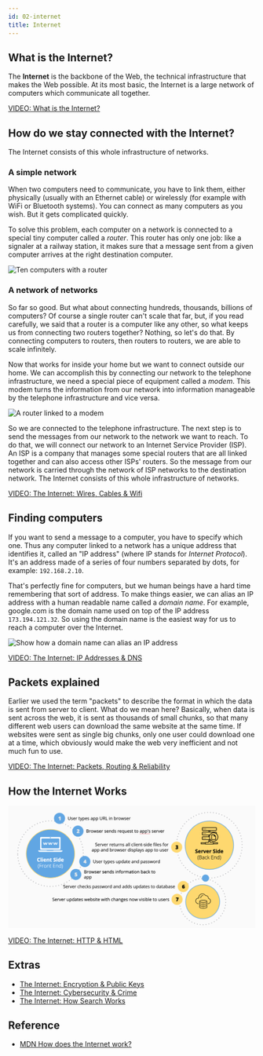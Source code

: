 ```yaml
---
id: 02-internet
title: Internet
---
```


## What is the Internet?

The **Internet** is the backbone of the Web, the technical infrastructure that makes the Web possible. At its most basic, the Internet is a large network of computers which communicate all together.


[VIDEO: What is the Internet?](https://www.youtube.com/watch?v=Dxcc6ycZ73M)

## How do we stay connected with the Internet?

The Internet consists of this whole infrastructure of networks. 

### A simple network

When two computers need to communicate, you have to link them, either physically (usually with an Ethernet cable) or wirelessly (for example with WiFi or Bluetooth systems). You can connect as many computers as you wish. But it gets complicated quickly.

To solve this problem, each computer on a network is connected to a special tiny computer called a *router*. This router has only one job: like a signaler at a railway station, it makes sure that a message sent from a given computer arrives at the right destination computer.

![Ten computers with a router](https://mdn.mozillademos.org/files/8445/internet-schema-3.png)


### A network of networks

So far so good. But what about connecting hundreds, thousands, billions of computers? Of course a single router can't scale that far, but, if you read carefully, we said that a router is a computer like any other, so what keeps us from connecting two routers together? Nothing, so let's do that. By connecting computers to routers, then routers to routers, we are able to scale infinitely.

Now that works for inside your home but we want to connect outside our home. We can accomplish this by connecting our network to the telephone infrastructure, we need a special piece of equipment called a *modem*. This modem turns the information from our network into information manageable by the telephone infrastructure and vice versa.

![A router linked to a modem](https://mdn.mozillademos.org/files/8451/internet-schema-6.png)

So we are connected to the telephone infrastructure. The next step is to send the messages from our network to the network we want to reach. To do that, we will connect our network to an Internet Service Provider (ISP). An ISP is a company that manages some special routers that are all linked together and can also access other ISPs' routers. So the message from our network is carried through the network of ISP networks to the destination network. The Internet consists of this whole infrastructure of networks.

[VIDEO: The Internet: Wires, Cables & Wifi](https://www.youtube.com/watch?v=ZhEf7e4kopM)

## Finding computers

If you want to send a message to a computer, you have to specify which one. Thus any computer linked to a network has a unique address that identifies it, called an "IP address" (where IP stands for *Internet Protocol*). It's an address made of a series of four numbers separated by dots, for example: `192.168.2.10`.

That's perfectly fine for computers, but we human beings have a hard time remembering that sort of address. To make things easier, we can alias an IP address with a human readable name called a *domain name*. For example, google.com is the domain name used on top of the IP address `173.194.121.32`. So using the domain name is the easiest way for us to reach a computer over the Internet.

![Show how a domain name can alias an IP address](https://mdn.mozillademos.org/files/8405/dns-ip.png)

[VIDEO: The Internet: IP Addresses & DNS](https://www.youtube.com/watch?v=5o8CwafCxnU)

## Packets explained

Earlier we used the term "packets" to describe the format in which the data is sent from server to client. What do we mean here? Basically, when data is sent across the web, it is sent as thousands of small chunks, so that many different web users can download the same website at the same time. If websites were sent as single big chunks, only one user could download one at a time, which obviously would make the web very inefficient and not much fun to use.

[VIDEO: The Internet: Packets, Routing & Reliability](https://www.youtube.com/watch?v=AYdF7b3nMto)

## How the Internet Works

![User's interaction with the Internet](../resources/images/internet/browser1.png)

[VIDEO: The Internet: HTTP & HTML](https://www.youtube.com/watch?v=kBXQZMmiA4s)

## Extras
* [The Internet: Encryption & Public Keys](https://www.youtube.com/watch?v=ZghMPWGXexs)
* [The Internet: Cybersecurity & Crime](https://www.youtube.com/watch?v=AuYNXgO_f3Y)
* [The Internet: How Search Works](https://www.youtube.com/watch?v=LVV_93mBfSU)

## Reference

* [MDN How does the Internet work?](https://developer.mozilla.org/en-US/docs/Learn/Common_questions/How_does_the_Internet_work)
